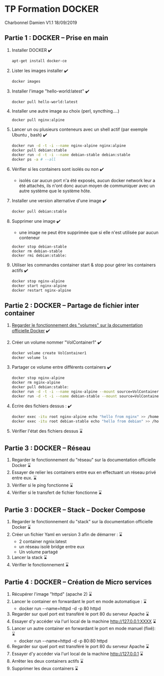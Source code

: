 # TP Formation DOCKER

Charbonnel Damien V1.1
18/09/2019

## Partie 1 : DOCKER – Prise en main

1. Installer DOCKER :heavy_check_mark:

    ```bash
    apt-get install docker-ce
    ```

2. Lister les images installer :heavy_check_mark:

    ```bash
    docker images
    ```

3. Installer l'image "hello-world:latest" :heavy_check_mark:

    ```bash
    docker pull hello-world:latest
    ```

4. Installer une autre image au choix (perl, syncthing….)

    ```bash
    docker pull nginx:alpine
    ```

5. Lancer un ou plusieurs conteneurs avec un shell actif (par exemple Ubuntu , bash) :heavy_check_mark:

    ```bash
    docker run -d -t -i --name nginx-alpine nginx:alpine
    docker pull debian:stable
    docker run -d -t -i --name debian-stable debian:stable
    docker ps -a # --all
    ```

6. Vérifier si les containers sont isolés ou non :heavy_check_mark:

    - isolés car aucun port n'a été exposés, aucun docker network leur a été attachés, ils n'ont donc aucun moyen de communiquer avec un autre système que le système hôte.

7. Installer une version alternative d'une image :heavy_check_mark:

    ```bash
    docker pull debian:stable
    ```

8. Supprimer une image :heavy_check_mark:

    - une image ne peut être supprimée que si elle n'est utilisée par aucun conteneur

    ``` bash
    docker stop debian-stable
    docker rm debian-stable
    docker rmi debian:stable:
    ```

9. Utiliser les commandes container start & stop pour gérer les containers actifs :heavy_check_mark:

    ```bash
    docker stop nginx-alpine
    docker start nginx-alpine
    docker restart nginx-alpine
    ```

## Partie 2 : DOCKER – Partage de fichier inter container

1. [Regarder le fonctionnement des "volumes" sur la documentation officielle Docker](https://docs.docker.com/storage/volumes/) :heavy_check_mark:

2. Créer un volume nommer "VolContainer1" :heavy_check_mark:

    ```bash
    docker volume create VolContainer1
    docker volume ls
    ```

3. Partager ce volume entre différents containers :heavy_check_mark:

    ```bash
    docker stop nginx-alpine
    docker rm nginx-alpine
    docker pull debian:stable:
    docker run -d -t -i --name nginx-alpine --mount source=VolContainer1,target=/home/root/ nginx:alpine
    docker run -d -t -i --name debian-stable --mount source=VolContainer1,target=/home/root/ debian:stable
    ```

4. Écrire des fichiers dessus : :heavy_check_mark:

    ```bash
    docker exec -itu root nginx-alpine echo "hello from nginx" >> /home/root/toto.txt
    docker exec -itu root debian-stable echo "hello from debian" >> /home/root/toto.txt
    ```

5. Vérifier l'état des fichiers dessus :hourglass:

## Partie 3 : DOCKER – Réseau

1. Regarder le fonctionnement du "réseau" sur la documentation officielle Docker :hourglass:
2. Essayer de relier les containers entre eux en effectuant un réseau privé entre eux. :hourglass:
3. Vérifier si le ping fonctionne :hourglass:
4. Vérifier si le transfert de fichier fonctionne :hourglass:

## Partie 3 : DOCKER – Stack – Docker Compose

1. Regarder le fonctionnement du "stack" sur la documentation officielle Docker :hourglass:
2. Créer un fichier Yaml en version 3 afin de démarrer : :hourglass:
    - 2 container ngnix:latest
    - un réseau isolé bridge entre eux
    - Un volume partagé
3. Lancer la stack :hourglass:
4. Vérifier le fonctionnement :hourglass:

## Partie 4 : DOCKER – Création de Micro services

1. Récupérer l'image "httpd" (apache 2) :hourglass:
2. Lancer le container en forwardant le port en mode automatique : :hourglass:
    - docker run --name=httpd -d -p 80  httpd
3. Regarder sur quel port est transféré le port 80 du serveur Apache :hourglass:
4. Essayer d'y accéder via l'url local de la machine http://127.0.0.1:XXXX :hourglass:
5. Lancer un autre container en forwardant le port en mode manuel (fixé): :hourglass:
    - docker run --name=httpd -d -p 80:80  httpd
6. Regarder sur quel port est transféré le port 80 du serveur Apache :hourglass:
7. Essayer d'y accéder via l'url local de la machine http://127.0.0.1 :hourglass:
8. Arrêter les deux containers actifs :hourglass:
9. Supprimer les deux containers :hourglass:

